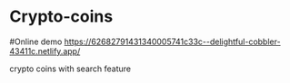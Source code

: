 # Crypto-coins
#Online demo
https://62682791431340005741c33c--delightful-cobbler-43411c.netlify.app/

crypto coins with search feature
